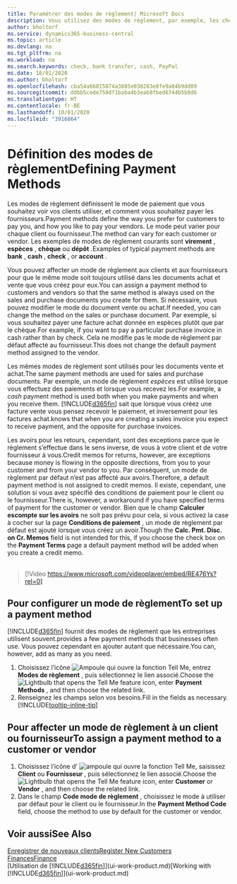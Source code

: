 ```yaml
---
title: Paramétrer des modes de règlement| Microsoft Docs
description: Vous utilisez des modes de règlement, par exemple, les chèques, le transfert bancaire, les espèces, ou Paypal, pour définir la façon dont les factures vente et achat sont payées.
author: bholtorf
ms.service: dynamics365-business-central
ms.topic: article
ms.devlang: na
ms.tgt_pltfrm: na
ms.workload: na
ms.search.keywords: check, bank transfer, cash, PayPal
ms.date: 10/01/2020
ms.author: bholtorf
ms.openlocfilehash: cba54a66815874a3885e038283e8fe9a84b9dd09
ms.sourcegitcommit: ddbb5cede750df1baba4b3eab8fbed6744b5b9d6
ms.translationtype: HT
ms.contentlocale: fr-BE
ms.lasthandoff: 10/01/2020
ms.locfileid: "3916864"
---
```

# <a name="defining-payment-methods"></a><span data-ttu-id="88599-103">Définition des modes de règlement</span><span class="sxs-lookup"><span data-stu-id="88599-103">Defining Payment Methods</span></span>
<span data-ttu-id="88599-104">Les modes de règlement définissent le mode de paiement que vous souhaitez voir vos clients utiliser, et comment vous souhaitez payer les fournisseurs.</span><span class="sxs-lookup"><span data-stu-id="88599-104">Payment methods define the way you prefer for customers to pay you, and how you like to pay your vendors.</span></span> <span data-ttu-id="88599-105">Le mode peut varier pour chaque client ou fournisseur.</span><span class="sxs-lookup"><span data-stu-id="88599-105">The method can vary for each customer or vendor.</span></span> <span data-ttu-id="88599-106">Les exemples de modes de règlement courants sont **virement** , **espèces** , **chèque** ou **dépôt** .</span><span class="sxs-lookup"><span data-stu-id="88599-106">Examples of typical payment methods are **bank** , **cash** , **check** , or **account** .</span></span>

<span data-ttu-id="88599-107">Vous pouvez affecter un mode de règlement aux clients et aux fournisseurs pour que le même mode soit toujours utilisé dans les documents achat et vente que vous créez pour eux.</span><span class="sxs-lookup"><span data-stu-id="88599-107">You can assign a payment method to customers and vendors so that the same method is always used on the sales and purchase documents you create for them.</span></span> <span data-ttu-id="88599-108">Si nécessaire, vous pouvez modifier le mode du document vente ou achat.</span><span class="sxs-lookup"><span data-stu-id="88599-108">If needed, you can change the method on the sales or purchase document.</span></span> <span data-ttu-id="88599-109">Par exemple, si vous souhaitez payer une facture achat donnée en espèces plutôt que par le chèque.</span><span class="sxs-lookup"><span data-stu-id="88599-109">For example, if you want to pay a particular purchase invoice in cash rather than by check.</span></span> <span data-ttu-id="88599-110">Cela ne modifie pas le mode de règlement par défaut affecté au fournisseur.</span><span class="sxs-lookup"><span data-stu-id="88599-110">This does not change the default payment method assigned to the vendor.</span></span>

<span data-ttu-id="88599-111">Les mêmes modes de règlement sont utilisés pour les documents vente et achat.</span><span class="sxs-lookup"><span data-stu-id="88599-111">The same payment methods are used for sales and purchase documents.</span></span> <span data-ttu-id="88599-112">Par exemple, un mode de règlement _espèces_ est utilisé lorsque vous effectuez des paiements et lorsque vous recevez les.</span><span class="sxs-lookup"><span data-stu-id="88599-112">For example, a _cash_ payment method is used both when you make payments and when you receive them.</span></span> [!INCLUDE[d365fin](includes/d365fin_md.md)] <span data-ttu-id="88599-113">sait que lorsque vous créez une facture vente vous pensez recevoir le paiement, et inversement pour les factures achat.</span><span class="sxs-lookup"><span data-stu-id="88599-113">knows that when you are creating a sales invoice you expect to receive payment, and the opposite for purchase invoices.</span></span>

<span data-ttu-id="88599-114">Les avoirs pour les retours, cependant, sont des exceptions parce que le règlement s’effectue dans le sens inverse, de vous à votre client et de votre fournisseur à vous.</span><span class="sxs-lookup"><span data-stu-id="88599-114">Credit memos for returns, however, are exceptions because money is flowing in the opposite directions, from you to your customer and from your vendor to you.</span></span> <span data-ttu-id="88599-115">Par conséquent, un mode de règlement par défaut n’est pas affecté aux avoirs.</span><span class="sxs-lookup"><span data-stu-id="88599-115">Therefore, a default payment method is not assigned to credit memos.</span></span> <span data-ttu-id="88599-116">Il existe, cependant, une solution si vous avez spécifié des conditions de paiement pour le client ou le fournisseur.</span><span class="sxs-lookup"><span data-stu-id="88599-116">There is, however, a workaround if you have specified terms of payment for the customer or vendor.</span></span> <span data-ttu-id="88599-117">Bien que le champ **Calculer escompte sur les avoirs** ne soit pas prévu pour cela, si vous activez la case à cocher sur la page **Conditions de paiement** , un mode de règlement par défaut est ajouté lorsque vous créez un avoir.</span><span class="sxs-lookup"><span data-stu-id="88599-117">Though the **Calc. Pmt. Disc. on Cr. Memos** field is not intended for this, if you choose the check box on the **Payment Terms** page a default payment method will be added when you create a credit memo.</span></span> <br><br>  

> [!Video https://www.microsoft.com/videoplayer/embed/RE476Ys?rel=0]

## <a name="to-set-up-a-payment-method"></a><span data-ttu-id="88599-118">Pour configurer un mode de règlement</span><span class="sxs-lookup"><span data-stu-id="88599-118">To set up a payment method</span></span>
[!INCLUDE[d365fin](includes/d365fin_md.md)] <span data-ttu-id="88599-119">fournit des modes de règlement que les entreprises utilisent souvent.</span><span class="sxs-lookup"><span data-stu-id="88599-119">provides a few payment methods that businesses often use.</span></span> <span data-ttu-id="88599-120">Vous pouvez cependant en ajouter autant que nécessaire.</span><span class="sxs-lookup"><span data-stu-id="88599-120">You can, however, add as many as you need.</span></span>

1. <span data-ttu-id="88599-121">Choisissez l’icône ![Ampoule qui ouvre la fonction Tell Me](media/ui-search/search_small.png "Dites-moi ce que vous voulez faire"), entrez **Modes de règlement** , puis sélectionnez le lien associé.</span><span class="sxs-lookup"><span data-stu-id="88599-121">Choose the ![Lightbulb that opens the Tell Me feature](media/ui-search/search_small.png "Tell me what you want to do") icon, enter **Payment Methods** , and then choose the related link.</span></span>
2. <span data-ttu-id="88599-122">Renseignez les champs selon vos besoins.</span><span class="sxs-lookup"><span data-stu-id="88599-122">Fill in the fields as necessary.</span></span> [!INCLUDE[tooltip-inline-tip](includes/tooltip-inline-tip_md.md)]

## <a name="to-assign-a-payment-method-to-a-customer-or-vendor"></a><span data-ttu-id="88599-123">Pour affecter un mode de règlement à un client ou fournisseur</span><span class="sxs-lookup"><span data-stu-id="88599-123">To assign a payment method to a customer or vendor</span></span>
1. <span data-ttu-id="88599-124">Choisissez l’icône d’ ![ampoule qui ouvre la fonction Tell Me](media/ui-search/search_small.png "Dites-moi ce que vous voulez faire"), saisissez **Client** ou **Fournisseur** , puis sélectionnez le lien associé.</span><span class="sxs-lookup"><span data-stu-id="88599-124">Choose the ![Lightbulb that opens the Tell Me feature](media/ui-search/search_small.png "Tell me what you want to do") icon, enter **Customer** or **Vendor** , and then choose the related link.</span></span>
2. <span data-ttu-id="88599-125">Dans le champ **Code mode de règlement** , choisissez le mode à utiliser par défaut pour le client ou le fournisseur.</span><span class="sxs-lookup"><span data-stu-id="88599-125">In the **Payment Method Code** field, choose the method to use by default for the customer or vendor.</span></span>

## <a name="see-also"></a><span data-ttu-id="88599-126">Voir aussi</span><span class="sxs-lookup"><span data-stu-id="88599-126">See Also</span></span>
[<span data-ttu-id="88599-127">Enregistrer de nouveaux clients</span><span class="sxs-lookup"><span data-stu-id="88599-127">Register New Customers</span></span>](sales-how-register-new-customers.md)  
[<span data-ttu-id="88599-128">Finances</span><span class="sxs-lookup"><span data-stu-id="88599-128">Finance</span></span>](finance.md)  
<span data-ttu-id="88599-129">[Utilisation de [!INCLUDE[d365fin](includes/d365fin_md.md)]](ui-work-product.md)</span><span class="sxs-lookup"><span data-stu-id="88599-129">[Working with [!INCLUDE[d365fin](includes/d365fin_md.md)]](ui-work-product.md)</span></span>  
